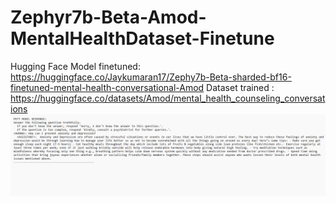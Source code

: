 # Zephyr7b-Beta-Amod-MentalHealthDataset-Finetune
Hugging Face Model finetuned: https://huggingface.co/Jaykumaran17/Zephy7b-Beta-sharded-bf16-finetuned-mental-health-conversational-Amod
Dataset trained : https://huggingface.co/datasets/Amod/mental_health_counseling_conversations
<img src="https://github.com/Jaykumaran/Zephyr7b-Beta-Amod-MentalHealthDataset-Finetune/blob/main/Screenshot%202023-11-24%20121445.png">
